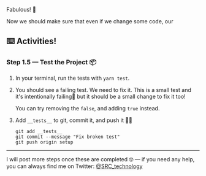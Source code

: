 Fabulous! 🥳

Now we should make sure that even if we change some code, our 

## :keyboard: Activities!

### Step 1.5 — Test the Project 📦

1. In your terminal, run the tests with `yarn test`.

2. You should see a failing test. We need to fix it. This is a small test and it's intentionally failing🙈 but it should be a small change to fix it too!

   You can try removing the `false`, and adding `true` instead.

3. Add `__tests__` to git, commit it, and push it 🏋️‍♀️

   ```
   git add __tests__
   git commit --message "Fix broken test"
   git push origin setup
   ```
   
----

I will post more steps once these are completed 🤓 — if you need any help, you can always find me on Twitter: [@SRC_technology](https://twitter.com/SRC_technology)
